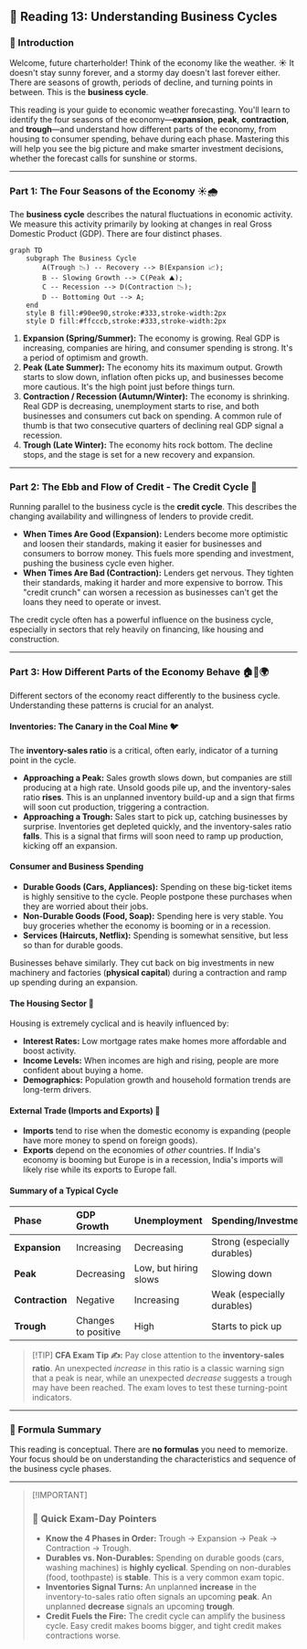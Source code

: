 ## 🚀 Reading 13: Understanding Business Cycles

### 🎯 Introduction

Welcome, future charterholder\! Think of the economy like the weather. ☀️ It doesn't stay sunny forever, and a stormy day doesn't last forever either. There are seasons of growth, periods of decline, and turning points in between. This is the **business cycle**.

This reading is your guide to economic weather forecasting. You'll learn to identify the four seasons of the economy—**expansion**, **peak**, **contraction**, and **trough**—and understand how different parts of the economy, from housing to consumer spending, behave during each phase. Mastering this will help you see the big picture and make smarter investment decisions, whether the forecast calls for sunshine or storms.

-----

### Part 1: The Four Seasons of the Economy ☀️🌧️

The **business cycle** describes the natural fluctuations in economic activity. We measure this activity primarily by looking at changes in real Gross Domestic Product (GDP). There are four distinct phases.

```mermaid
graph TD
    subgraph The Business Cycle
        A(Trough 📉) -- Recovery --> B(Expansion 📈);
        B -- Slowing Growth --> C(Peak ⛰️);
        C -- Recession --> D(Contraction 📉);
        D -- Bottoming Out --> A;
    end
    style B fill:#90ee90,stroke:#333,stroke-width:2px
    style D fill:#ffcccb,stroke:#333,stroke-width:2px
```

1.  **Expansion (Spring/Summer):** The economy is growing. Real GDP is increasing, companies are hiring, and consumer spending is strong. It's a period of optimism and growth.
2.  **Peak (Late Summer):** The economy hits its maximum output. Growth starts to slow down, inflation often picks up, and businesses become more cautious. It's the high point just before things turn.
3.  **Contraction / Recession (Autumn/Winter):** The economy is shrinking. Real GDP is decreasing, unemployment starts to rise, and both businesses and consumers cut back on spending. A common rule of thumb is that two consecutive quarters of declining real GDP signal a recession.
4.  **Trough (Late Winter):** The economy hits rock bottom. The decline stops, and the stage is set for a new recovery and expansion.

-----

### Part 2: The Ebb and Flow of Credit - The Credit Cycle 🌊

Running parallel to the business cycle is the **credit cycle**. This describes the changing availability and willingness of lenders to provide credit.

  * **When Times Are Good (Expansion):** Lenders become more optimistic and loosen their standards, making it easier for businesses and consumers to borrow money. This fuels more spending and investment, pushing the business cycle even higher.
  * **When Times Are Bad (Contraction):** Lenders get nervous. They tighten their standards, making it harder and more expensive to borrow. This "credit crunch" can worsen a recession as businesses can't get the loans they need to operate or invest.

The credit cycle often has a powerful influence on the business cycle, especially in sectors that rely heavily on financing, like housing and construction.

-----

### Part 3: How Different Parts of the Economy Behave 🏠💼🌍

Different sectors of the economy react differently to the business cycle. Understanding these patterns is crucial for an analyst.

#### **Inventories: The Canary in the Coal Mine 🐦**

The **inventory-sales ratio** is a critical, often early, indicator of a turning point in the cycle.

  * **Approaching a Peak:** Sales growth slows down, but companies are still producing at a high rate. Unsold goods pile up, and the inventory-sales ratio **rises**. This is an unplanned inventory build-up and a sign that firms will soon cut production, triggering a contraction.
  * **Approaching a Trough:** Sales start to pick up, catching businesses by surprise. Inventories get depleted quickly, and the inventory-sales ratio **falls**. This is a signal that firms will soon need to ramp up production, kicking off an expansion.

#### **Consumer and Business Spending**

  * **Durable Goods (Cars, Appliances):** Spending on these big-ticket items is highly sensitive to the cycle. People postpone these purchases when they are worried about their jobs.
  * **Non-Durable Goods (Food, Soap):** Spending here is very stable. You buy groceries whether the economy is booming or in a recession.
  * **Services (Haircuts, Netflix):** Spending is somewhat sensitive, but less so than for durable goods.

Businesses behave similarly. They cut back on big investments in new machinery and factories (**physical capital**) during a contraction and ramp up spending during an expansion.

#### **The Housing Sector 🏡**

Housing is extremely cyclical and is heavily influenced by:

  * **Interest Rates:** Low mortgage rates make homes more affordable and boost activity.
  * **Income Levels:** When incomes are high and rising, people are more confident about buying a home.
  * **Demographics:** Population growth and household formation trends are long-term drivers.

#### **External Trade (Imports and Exports) 🚢**

  * **Imports** tend to rise when the domestic economy is expanding (people have more money to spend on foreign goods).
  * **Exports** depend on the economies of *other* countries. If India's economy is booming but Europe is in a recession, India's imports will likely rise while its exports to Europe fall.

#### **Summary of a Typical Cycle**

| Phase | GDP Growth | Unemployment | Spending/Investment | Inflation |
| :--- | :--- | :--- | :--- | :--- |
| **Expansion** | Increasing | Decreasing | Strong (especially durables) | May increase |
| **Peak** | Decreasing | Low, but hiring slows | Slowing down | Increasing |
| **Contraction** | Negative | Increasing | Weak (especially durables) | Decreasing |
| **Trough** | Changes to positive | High | Starts to pick up | Moderate/Decreasing |

> [\!TIP]
> **CFA Exam Tip ✍️:** Pay close attention to the **inventory-sales ratio**. An unexpected *increase* in this ratio is a classic warning sign that a peak is near, while an unexpected *decrease* suggests a trough may have been reached. The exam loves to test these turning-point indicators.

-----

### 🧪 Formula Summary

This reading is conceptual. There are **no formulas** you need to memorize. Your focus should be on understanding the characteristics and sequence of the business cycle phases.

-----

> [\!IMPORTANT]
>
> ### 🎯 Quick Exam-Day Pointers
>
>   * **Know the 4 Phases in Order:** Trough → Expansion → Peak → Contraction → Trough.
>   * **Durables vs. Non-Durables:** Spending on durable goods (cars, washing machines) is **highly cyclical**. Spending on non-durables (food, toothpaste) is **stable**. This is a very common exam topic.
>   * **Inventories Signal Turns:** An unplanned **increase** in the inventory-to-sales ratio often signals an upcoming **peak**. An unplanned **decrease** signals an upcoming **trough**.
>   * **Credit Fuels the Fire:** The credit cycle can amplify the business cycle. Easy credit makes booms bigger, and tight credit makes contractions worse.